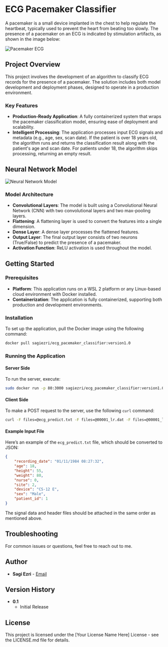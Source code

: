 
# ECG Pacemaker Classifier

A pacemaker is a small device implanted in the chest to help regulate the heartbeat, typically used to prevent the heart from beating too slowly. The presence of a pacemaker on an ECG is indicated by stimulation artifacts, as shown in the image below:

![Pacemaker ECG](https://user-images.githubusercontent.com/23264468/168440205-7ba62bea-3927-4422-9138-9d00274ec601.png)

## Project Overview

This project involves the development of an algorithm to classify ECG records for the presence of a pacemaker. The solution includes both model development and deployment phases, designed to operate in a production environment.

### Key Features

- **Production-Ready Application**: A fully containerized system that wraps the pacemaker classification model, ensuring ease of deployment and scalability.
- **Intelligent Processing**: The application processes input ECG signals and metadata (e.g., age, sex, scan date). If the patient is over 18 years old, the algorithm runs and returns the classification result along with the patient's age and scan date. For patients under 18, the algorithm skips processing, returning an empty result.

## Neural Network Model

![Neural Network Model](https://user-images.githubusercontent.com/23264468/168440174-edf9bc5c-aa50-4640-b283-10e97978b4b3.png)

### Model Architecture

- **Convolutional Layers**: The model is built using a Convolutional Neural Network (CNN) with two convolutional layers and two max-pooling layers.
- **Flattening**: A flattening layer is used to convert the features into a single dimension.
- **Dense Layer**: A dense layer processes the flattened features.
- **Output Layer**: The final output layer consists of two neurons (True/False) to predict the presence of a pacemaker.
- **Activation Function**: ReLU activation is used throughout the model.

## Getting Started

### Prerequisites

- **Platform**: This application runs on a WSL 2 platform or any Linux-based cloud environment with Docker installed.
- **Containerization**: The application is fully containerized, supporting both production and development environments.

### Installation

To set up the application, pull the Docker image using the following command:

```bash
docker pull sagiezri/ecg_pacemaker_classifier:version1.0
```

### Running the Application

#### Server Side

To run the server, execute:

```bash
sudo docker run -p 80:3000 sagiezri/ecg_pacemaker_classifier:version1.0
```

#### Client Side

To make a POST request to the server, use the following `curl` command:

```bash
curl -F files=@ecg_predict.txt -F files=@00001_lr.dat -F files=@00001_lr.hea http://server-public-dns/predict
```

#### Example Input File

Here’s an example of the `ecg_predict.txt` file, which should be converted to JSON:

```json
{
    "recording_date": "01/11/1984 08:27:32",
    "age": 18,
    "height": 55,
    "weight": 80,
    "nurse": 0,
    "site": 2,
    "device": "CS-12 E",
    "sex": "Male",
    "patient_id": 1
}
```

The signal data and header files should be attached in the same order as mentioned above.

## Troubleshooting

For common issues or questions, feel free to reach out to me.

## Author

- **Sagi Ezri** - [Email](mailto:sagi.ezri@gmail.com)

## Version History

- **0.1**
  - Initial Release

## License

This project is licensed under the [Your License Name Here] License - see the LICENSE.md file for details.